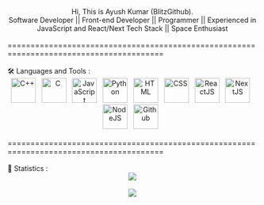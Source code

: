 <div align="center">
  Hi, This is Ayush Kumar (BlitzGithub).<br/>
  Software Developer || Front-end Developer || Programmer || Experienced in JavaScript and React/Next Tech Stack || Space Enthusiast
</div>
<br/>========================================================================================
<div>
  <br/>🛠️ Languages and Tools :
  <div align="center">
    <img src="https://brandslogos.com/wp-content/uploads/thumbs/c-logo-vector.svg" alt="C++" title="C++" width="50" height="50"/>&nbsp;&nbsp;
    <img src="https://upload.wikimedia.org/wikipedia/commons/thumb/1/18/C_Programming_Language.svg/695px-C_Programming_Language.svg.png" alt="C" title="C" width="50" height="50"/>&nbsp;&nbsp;
    <img src="https://upload.wikimedia.org/wikipedia/commons/6/6a/JavaScript-logo.png" alt="JavaScript" title="JavaScript" width="50" height="50"/>&nbsp;&nbsp;
    <img src="https://www.pngfind.com/pngs/m/62-626208_python-logo-png-transparent-background-python-logo-png.png" alt="Python" title="Python" width="50" height="50"/>&nbsp;&nbsp;
    <img src="https://www.ujudebug.com/wp-content/uploads/2022/07/html-logo-transparent.png" alt="HTML" title="HTML" width="50" height="50"/>&nbsp;&nbsp;
    <img src="https://upload.wikimedia.org/wikipedia/commons/6/62/CSS3_logo.svg" alt="CSS" title="CSS" width="50" height="50"/>&nbsp;&nbsp;
    <img src="https://cdn.worldvectorlogo.com/logos/react-1.svg" alt="ReactJS" title="ReactJS" width="50" height="50"/>&nbsp;&nbsp;
    <img src="https://encrypted-tbn0.gstatic.com/images?q=tbn:ANd9GcR2Y0uHbCNCw05pPd9Kw9AA7I3kA4I6ZW1E5YeYaeB4Acz0W02-YJzEQiEt81w-3sFT2aE&usqp=CAU" alt="NextJS" title="NextJS" width="50" height="50"/>&nbsp;&nbsp;
    <img src="https://www.clipartmax.com/png/middle/89-894960_js-discord-bot-logo-node-js-and-react-js.png" alt="NodeJS" title="NodeJS" width="50" height="50"/>&nbsp;&nbsp;
    <img src="https://github.githubassets.com/images/modules/logos_page/GitHub-Mark.png" alt="Github" title="Github" width="50" height="50"/>&nbsp;&nbsp;
  </div>
</div>
<br/>========================================================================================
<div>
  <br/>📐 Statistics :
  <div align="center">
    <a href="https://git.io/streak-stats"><img src="http://github-readme-streak-stats.herokuapp.com?user=BlitzGithub&theme=tokyonight&border_radius=10&date_format=M%20j%5B%2C%20Y%5D"/></a>
<!--     <br/><br/> -->
<!--     <a href="https://github.com/anuraghazra/github-readme-stats"><img src="https://github-readme-stats.vercel.app/api?username=BlitzGithub&show_icons=true&theme=tokyonight"/></a> -->
    <br/><br/>
    <a href="https://github.com/anuraghazra/github-readme-stats"><img src="https://github-readme-stats.vercel.app/api/top-langs/?username=BlitzGithub&layout=compact"/></a>
  </div>
</div>
